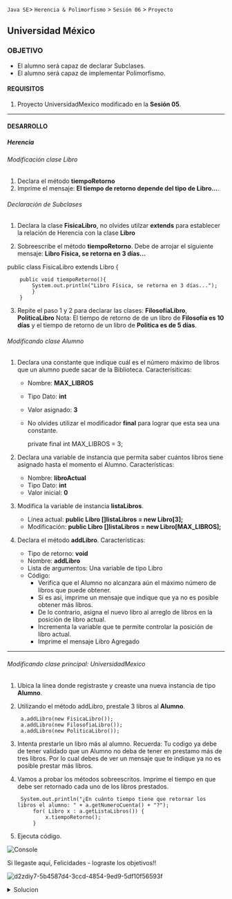 
`Java SE`> `Herencia & Polimorfismo` > `Sesión 06` > `Proyecto`

## Universidad México

### OBJETIVO

- El alumno será capaz  de declarar Subclases.
- El alumno será capaz de implementar Polimorfismo.

#### REQUISITOS

1. Proyecto UniversidadMexico modificado en la <b>Sesión 05</b>.

<hr>

#### DESARROLLO

##### Herencia

###### Modificación clase Libro

1. Declara el método <b>tiempoRetorno</b>
2. Imprime el mensaje: <b>El tiempo de retorno depende del tipo de Libro...</b>.

###### Declaración de Subclases

1. Declara la clase <b>FisicaLibro</b>, no olvides utilzar <b>extends</b> para establecer la relación de Herencia con la clase <b>Libro</b>

2. Sobreescribe el método <b>tiempoRetorno</b>. Debe de arrojar el siguiente mensaje: <b>Libro Física, se retorna en 3 días...</b>

public class FisicaLibro extends Libro {

		public void tiempoRetorno(){
			System.out.println("Libro Física, se retorna en 3 días...");
			}
		}

3. Repite el paso 1 y 2 para declarar las clases:  <b>FilosofíaLibro</b>,  <b>PoliticaLibro</b>
   Nota: El tiempo de retorno de de un libro de <b>Filosofía es 10 días</b> y el tiempo de retorno de un libro de <b>Politica es de 5 días</b>.
	
###### Modificando clase Alumno

1. Declara una constante que indique cuál es el número máximo de libros que un alumno puede sacar de la Biblioteca. Caracterísiticas:

   - Nombre: <b>MAX_LIBROS</b>
   - Tipo Dato: <b>int</b>
   - Valor asignado: <b>3</b>
   - No olvides utilizar el modificador <b>final</b> para lograr que esta sea una constante.
   
   	 	private final int MAX_LIBROS = 3;
   
2. Declara una variable de instancia que permita saber cuántos libros tiene asignado hasta el momento el Alumno. Características:

   - Nombre: <b>libroActual</b>
   - Tipo Dato: <b>int</b>
   - Valor inicial: <b>0</b>
  
3. Modifica la variable de instancia <b>listaLibros</b>.  

   - Línea actual: <b>public Libro []listaLibros = new Libro[3];</b>
   - Modificación: <b>public Libro []listaLibros = new Libro[MAX_LIBROS];</b>
   
4. Declara el método <b>addLibro</b>. Características: 

   - Tipo de retorno: <b>void</b>
   - Nombre: <b>addLibro</b>
   - Lista de argumentos: Una variable de tipo Libro
   - Código: 
      - Verifica que el Alumno no alcanzara aún el máximo número de libros que puede obtener.
      - Si es asi, imprime un mensaje que indique que ya no es posible obtener más libros.
      - De lo contrario, asigna el nuevo libro al arreglo de libros en la posición de libro actual.
      - Incrementa la variable que te permite controlar la posición de libro actual.
      - Imprime el mensaje Libro Agregado
   
<hr>

###### Modificando clase principal: UniversidadMexico

1. Ubica la línea donde registraste y creaste una nueva instancia de tipo <b>Alumno</b>.
   
2. Utilizando el método addLibro, prestale 3 libros al <b>Alumno</b>.

		a.addLibro(new FisicaLibro());
		a.addLibro(new FilosofiaLibro());
		a.addLibro(new PoliticaLibro());
		
3. Intenta prestarle un libro más al alumno. 
   Recuerda: Tu codigo ya debe de tener validado que un Alumno no deba de tener en prestamo más de tres libros. Por lo cual debes de ver un mensaje que te indique ya no es posible prestar más libros.
   
4. Vamos a probar los métodos sobreescritos. Imprime el tiempo en que debe ser retornado cada uno de los libros prestados.

		System.out.println("¿En cuánto tiempo tiene que retornar los libros el alumno: " + a.getNumeroCuenta() + "?");
			for( Libro x : a.getListaLibros()) {
				x.tiempoRetorno();
			}
		
5. Ejecuta código.

![Console](https://user-images.githubusercontent.com/56565204/67881593-5ff86280-fb06-11e9-84ae-319e67b8146c.png)

Si llegaste aquí, Felicidades - lograste los objetivos!!

![d2zdiy7-5b4587d4-3ccd-4854-9ed9-5df10f56593f](https://user-images.githubusercontent.com/56565204/67228451-e625f200-f3fe-11e9-99ce-ad733b945ebd.png)

<details>
	<summary>Solucion</summary>
	<p> 1. Declaración de método tiempoRetorno en clase <b>Libro</b>.
	<p> 2. Declaración de Subclases, <b>FisicaLibro</b>, <b>FilosofíaLibro</b>, <b>PoliticaLibro</b> </p>
	<p> 3. Sobreescribe el método <b>tiempoRetorno<b> en las clases declaradas en el punto anterior.</p>
	<p> 4. Modificación de la clase <b>Alumno</b> agregando el código necesario poder prestar libros.</p>
	<p> 5. Modificación de la clase <b>UniversidadMexico</b>, agrega el código necesario para probar las modificaciones realizadas en los puntos anteriores.</p>
	<p> 5. Ejecuta el proyecto</p>
</details> 

